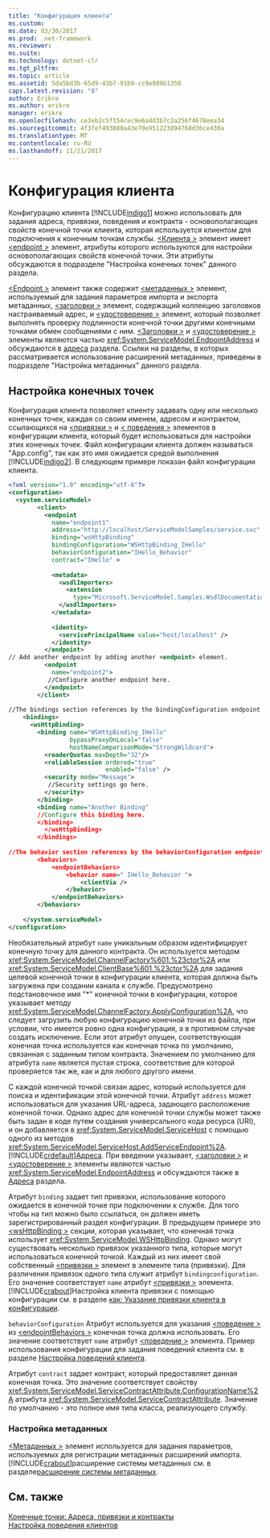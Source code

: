 ```yaml
---
title: "Конфигурация клиента"
ms.custom: 
ms.date: 03/30/2017
ms.prod: .net-framework
ms.reviewer: 
ms.suite: 
ms.technology: dotnet-clr
ms.tgt_pltfrm: 
ms.topic: article
ms.assetid: 5da5bd3b-65d9-43b7-91b9-cc9e989b1350
caps.latest.revision: "8"
author: Erikre
ms.author: erikre
manager: erikre
ms.openlocfilehash: ce3eb2c5f154cec9e6a4d3b7c2a256f4678eea34
ms.sourcegitcommit: 4f3fef493080a43e70e951223894768d36ce430a
ms.translationtype: MT
ms.contentlocale: ru-RU
ms.lasthandoff: 11/21/2017
---
```

# <a name="client-configuration"></a>Конфигурация клиента
Конфигурацию клиента [!INCLUDE[indigo1](../../../../includes/indigo1-md.md)] можно использовать для задания адреса, привязки, поведения и контракта - основополагающих свойств конечной точки клиента, которая используется клиентом для подключения к конечным точкам службы. [ \<Клиента >](../../../../docs/framework/configure-apps/file-schema/wcf/client.md) элемент имеет [ \<endpoint >](http://msdn.microsoft.com/en-us/13aa23b7-2f08-4add-8dbf-a99f8127c017) элемент, атрибуты которого используются для настройки основополагающих свойств конечной точки. Эти атрибуты обсуждаются в подразделе "Настройка конечных точек" данного раздела.  
  
 [ \<Endpoint >](http://msdn.microsoft.com/en-us/13aa23b7-2f08-4add-8dbf-a99f8127c017) элемент также содержит [ \<метаданных >](../../../../docs/framework/configure-apps/file-schema/wcf/metadata.md) элемент, используемый для задания параметров импорта и экспорта метаданных, [ \<заголовки >](../../../../docs/framework/configure-apps/file-schema/wcf/headers.md) элемент, содержащий коллекцию заголовков настраиваемый адрес, и [ \<удостоверение >](../../../../docs/framework/configure-apps/file-schema/wcf/identity.md) элемент, который позволяет выполнять проверку подлинности конечной точки другими конечными точками обмен сообщениями с ним. [ \<Заголовки >](../../../../docs/framework/configure-apps/file-schema/wcf/headers.md) и [ \<удостоверение >](../../../../docs/framework/configure-apps/file-schema/wcf/identity.md) элементы являются частью <xref:System.ServiceModel.EndpointAddress> и обсуждаются в [адреса](../../../../docs/framework/wcf/feature-details/endpoint-addresses.md) раздела. Ссылки на разделы, в которых рассматривается использование расширений метаданных, приведены в подразделе "Настройка метаданных" данного раздела.  
  
## <a name="configuring-endpoints"></a>Настройка конечных точек  
 Конфигурация клиента позволяет клиенту задавать одну или несколько конечных точек, каждая со своим именем, адресом и контрактом, ссылающихся на [ \<привязки >](../../../../docs/framework/configure-apps/file-schema/wcf/bindings.md) и [ \< поведения >](../../../../docs/framework/configure-apps/file-schema/wcf/behaviors.md) элементов в конфигурации клиента, который будет использоваться для настройки этих конечных точек. Файл конфигурации клиента должен называться "App.config", так как это имя ожидается средой выполнения [!INCLUDE[indigo2](../../../../includes/indigo2-md.md)]. В следующем примере показан файл конфигурации клиента.  
  
```xml  
<?xml version="1.0" encoding="utf-8"?>  
<configuration>  
  <system.serviceModel>  
        <client>  
          <endpoint  
            name="endpoint1"  
            address="http://localhost/ServiceModelSamples/service.svc"  
            binding="wsHttpBinding"  
            bindingConfiguration="WSHttpBinding_IHello"  
            behaviorConfiguration="IHello_Behavior"  
            contract="IHello" >  
  
            <metadata>  
              <wsdlImporters>  
                <extension  
                  type="Microsoft.ServiceModel.Samples.WsdlDocumentationImporter, WsdlDocumentation"/>  
              </wsdlImporters>  
            </metadata>  
  
            <identity>  
              <servicePrincipalName value="host/localhost" />  
            </identity>  
          </endpoint>  
// Add another endpoint by adding another <endpoint> element.  
          <endpoint  
            name="endpoint2">  
           //Configure another endpoint here.  
          </endpoint>  
        </client>  
  
//The bindings section references by the bindingConfiguration endpoint attribute.  
    <bindings>  
      <wsHttpBinding>  
        <binding name="WSHttpBinding_IHello"   
                 bypassProxyOnLocal="false"   
                 hostNameComparisonMode="StrongWildcard">  
          <readerQuotas maxDepth="32"/>  
          <reliableSession ordered="true"   
                           enabled="false" />  
          <security mode="Message">  
           //Security settings go here.  
          </security>  
        </binding>  
        <binding name="Another Binding"  
        //Configure this binding here.  
        </binding>  
          </wsHttpBinding>  
        </bindings>  
  
//The behavior section references by the behaviorConfiguration endpoint attribute.  
        <behaviors>  
            <endpointBehaviors>  
                <behavior name=" IHello_Behavior ">  
                    <clientVia />  
                </behavior>  
            </endpointBehaviors>  
        </behaviors>  
  
    </system.serviceModel>  
</configuration>  
```  
  
 Необязательный атрибут `name` уникальным образом идентифицирует конечную точку для данного контракта. Он используется методом <xref:System.ServiceModel.ChannelFactory%601.%23ctor%2A> или <xref:System.ServiceModel.ClientBase%601.%23ctor%2A> для задания целевой конечной точки в конфигурации клиента, которая должна быть загружена при создании канала к службе. Предусмотрено подстановочное имя "*" конечной точки в конфигурации, которое указывает методу <xref:System.ServiceModel.ChannelFactory.ApplyConfiguration%2A>, что следует загрузить любую конфигурацию конечной точки из файла, при условии, что имеется ровно одна конфигурация, а в противном случае создать исключение. Если этот атрибут опущен, соответствующая конечная точка используется как конечная точка по умолчанию, связанная с заданным типом контракта. Значением по умолчанию для атрибута `name` является пустая строка, соответствие для которой проверяется так же, как и для любого другого имени.  
  
 С каждой конечной точкой связан адрес, который используется для поиска и идентификации этой конечной точки. Атрибут `address` может использоваться для указания URL-адреса, задающего расположение конечной точки. Однако адрес для конечной точки службы может также быть задан в коде путем создания универсального кода ресурса (URI), и он добавляется в <xref:System.ServiceModel.ServiceHost> с помощью одного из методов <xref:System.ServiceModel.ServiceHost.AddServiceEndpoint%2A>. [!INCLUDE[crdefault](../../../../includes/crdefault-md.md)][Адреса](../../../../docs/framework/wcf/feature-details/endpoint-addresses.md). При введении указывает, [ \<заголовки >](../../../../docs/framework/configure-apps/file-schema/wcf/headers.md) и [ \<удостоверение >](../../../../docs/framework/configure-apps/file-schema/wcf/identity.md) элементы являются частью <xref:System.ServiceModel.EndpointAddress> и обсуждаются также в [ Адреса](../../../../docs/framework/wcf/feature-details/endpoint-addresses.md) раздела.  
  
 Атрибут `binding` задает тип привязки, использование которого ожидается в конечной точке при подключении к службе. Для того чтобы на тип можно было ссылаться, он должен иметь зарегистрированный раздел конфигурации. В предыдущем примере это [ \<wsHttpBinding >](../../../../docs/framework/configure-apps/file-schema/wcf/wshttpbinding.md) секции, которая указывает, что конечная точка использует <xref:System.ServiceModel.WSHttpBinding>. Однако могут существовать несколько привязок указанного типа, которые могут использоваться конечной точкой. Каждый из них имеет свой собственный [ \<привязки >](../../../../docs/framework/misc/binding.md) элемент в элементе типа (привязки). Для различения привязок одного типа служит атрибут `bindingconfiguration`. Его значение соответствует `name` атрибут [ \<привязки >](../../../../docs/framework/misc/binding.md) элемента. [!INCLUDE[crabout](../../../../includes/crabout-md.md)]Настройка клиента привязки с помощью конфигурации см. в разделе [как: Указание привязки клиента в конфигурации](../../../../docs/framework/wcf/how-to-specify-a-client-binding-in-configuration.md).  
  
 `behaviorConfiguration` Атрибут используется для указания [ \<поведение >](../../../../docs/framework/configure-apps/file-schema/wcf/behavior-of-endpointbehaviors.md) из [ \<endpointBehaviors >](../../../../docs/framework/configure-apps/file-schema/wcf/endpointbehaviors.md) конечная точка должна использовать. Его значение соответствует `name` атрибут [ \<поведение >](../../../../docs/framework/configure-apps/file-schema/wcf/behavior-of-endpointbehaviors.md) элемента. Пример использования конфигурации для задания поведений клиента см. в разделе [Настройка поведений клиента](../../../../docs/framework/wcf/configuring-client-behaviors.md).  
  
 Атрибут `contract` задает контракт, который предоставляет данная конечная точка. Это значение соответствует свойству <xref:System.ServiceModel.ServiceContractAttribute.ConfigurationName%2A> атрибута <xref:System.ServiceModel.ServiceContractAttribute>. Значение по умолчанию - это полное имя типа класса, реализующего службу.  
  
### <a name="configuring-metadata"></a>Настройка метаданных  
 [ \<Метаданных >](../../../../docs/framework/configure-apps/file-schema/wcf/metadata.md) элемент используется для задания параметров, используемых для регистрации метаданных расширений импорта. [!INCLUDE[crabout](../../../../includes/crabout-md.md)]расширение системы метаданных см. в разделе[расширение системы метаданных](../../../../docs/framework/wcf/extending/extending-the-metadata-system.md).  
  
## <a name="see-also"></a>См. также  
 [Конечные точки: Адреса, привязки и контракты](../../../../docs/framework/wcf/feature-details/endpoints-addresses-bindings-and-contracts.md)  
 [Настройка поведения клиентов](../../../../docs/framework/wcf/configuring-client-behaviors.md)
